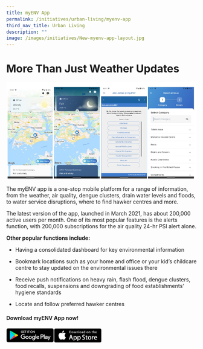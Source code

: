 ```yaml
---
title: myENV App
permalink: /initiatives/urban-living/myenv-app
third_nav_title: Urban Living
description: ""
image: /images/initiatives/New-myenv-app-layout.jpg
---
```




# More Than Just Weather Updates

![Alt text for image on Isomer site](/images/initiatives/New-myenv-app-layout.jpg)


The myENV app is a one-stop mobile platform for a range of information, from the weather, air quality, dengue clusters, drain water levels and floods, to water service disruptions, where to find hawker centres and more.

The latest version of the app, launched in March 2021, has about 200,000 active users per month. One of its most popular features is the alerts function, with 200,000 subscriptions for the air quality 24-hr PSI alert alone.  

**Other popular functions include:**

* Having a consolidated dashboard for key environmental information

* Bookmark locations such as your home and office or your kid’s childcare centre to stay updated on the environmental issues there 
 
* Receive push notifications on heavy rain, flash flood, dengue clusters, food recalls, suspensions and downgrading of food establishments’ hygiene standards 
 
* Locate and follow preferred hawker centres

#### Download myENV App now!

  <div style="width:50%;display:flex;flex-wrap:wrap;">
         <div style="flex:25%"><a href="https://play.google.com/store/apps/details?id=sg.gov.nea" target="_blanket"><img alt="Google Play Store Link" src="/images/community/Google-Play.png"></a>
          </div>
          <div style="flex:25%;"><a href="https://apps.apple.com/sg/app/myenv/id444435182" target="_blanket"><img alt="Apple App Store Link" src="/images/community/Apple-Store.png"></a>
          </div>